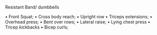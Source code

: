 
Resistant Band/ dumbbells

•	Front Squat;
•	Cross body reach;
•	Upright row
•	Triceps extensions;
•	Overhead press;
•	Bent over rows;
•	Lateral raise;
•	Lying chest press
•	Tricep kickbacks
•	Bicep curls;
